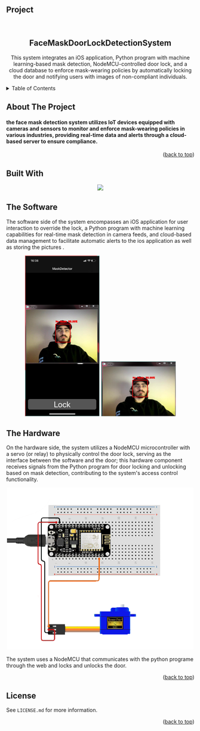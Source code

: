 ## Project


<br />

<div align="center">
  <h2 align="center">FaceMaskDoorLockDetectionSystem</h2>

  <p align="center">
    This system integrates an iOS application, Python program with machine learning-based mask detection, NodeMCU-controlled door lock, and a cloud database to enforce mask-wearing policies by automatically locking the door and notifying users with images of non-compliant individuals. 
  </p>
</div>

<details>
  <summary>Table of Contents</summary>
  <ol>
    <li>
      <a href="#about-the-project">About The Project</a>
      <ul>
        <li><a href="#built-with">Built With</a></li>
    </li>
    <li><a href="#features">Features</a></li>
    <li><a href="#license">License</a></li>
  </ol>
</details>
        
## About The Project



<h4>
  <p>
     the face mask detection system utilizes IoT devices equipped with cameras and sensors to monitor and enforce mask-wearing policies in various industries, providing real-time data and alerts through a cloud-based server to ensure compliance.
</h4>


<p align="right">(<a href="#Project">back to top</a>)</p>


## Built With

<p align="center">
  <a href="https://skillicons.dev">
    <img src="https://skillicons.dev/icons?i=swift,cpp,py" />
  </a>
</p>

<h2 align="left"> The Software </h2>
<p>The software side of the system encompasses an iOS application for user interaction to override the lock, a Python program with machine learning capabilities for real-time mask detection in camera feeds, and cloud-based data management to facilitate automatic alerts to the ios application as well as storing the pictures .</p>
<p align="center">

<img src="https://github.com/404dn/FaceMaskDoorLockDetectionSystem/blob/master/Pictuers/5.PNG" alt="drawing" width="200"/>
<img src="https://github.com/404dn/FaceMaskDoorLockDetectionSystem/blob/master/Pictuers/3.PNG" alt="drawing" width="200"/>  
</p>

<h2 align="left"> The Hardware </h2>
<p>
  On the hardware side, the system utilizes a NodeMCU microcontroller with a servo (or relay) to physically control the door lock, serving as the interface between the software and the door; this hardware component receives signals from the Python program for door locking and unlocking based on mask detection, contributing to the system's access control functionality.
</p>

<p align="center">
<img src="https://github.com/404dn/FaceMaskDoorLockDetectionSystem/blob/master/Pictuers/node%20mcupng.png" alt="drawing" width="500"/>
</p>

<p>The system uses a NodeMCU that communicates with the python programe through the web and locks and unlocks the door.</p>



<p align="right">(<a href="#Project">back to top</a>)</p>


## License

See `LICENSE.md` for more information.

<p align="right">(<a href="#Project">back to top</a>)</p>



